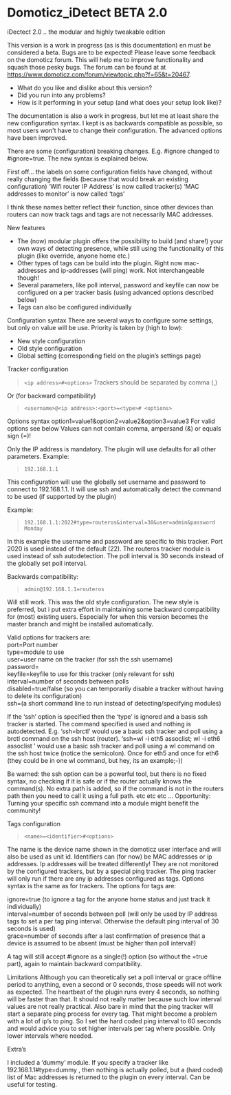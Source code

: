 # Domoticz_iDetect BETA 2.0

iDectect 2.0 .. the modular and highly tweakable edition

This version is a work in progress (as is this documentation) en must be considered a beta. Bugs are to be expected! Please leave some feedback on the domoticz forum. This will help me to improve functionality and squash those pesky bugs.
The forum can be found at at https://www.domoticz.com/forum/viewtopic.php?f=65&t=20467.

* What do you like and dislike about this version?
* Did you run into any problems?
* How is it performing in your setup (and what does your setup look like)?

The documentation is also a work in progress, but let me at least share the new configuration syntax. I kept is as backwards compatible as possible, so most users won't have to change their configuration. The advanced options have been improved.

There are some (configuration) breaking changes. E.g. #ignore changed to #ignore=true. The new syntax is explained below.

First off… the labels on some configuration fields have changed, without really changing the fields (because that would break an existing configuration)
‘Wifi router IP Address’ is now called tracker(s)
‘MAC addresses to monitor’ is now called ‘tags’

I think these names better reflect their function, since other devices than routers can now track tags and tags are not necessarily MAC addresses.

New features
* The (now) modular plugin offers the possibility to build (and share!) your own ways of detecting presence, while still using the functionality of this plugin (like override, anyone home etc.)
* Other types of tags can be build into the plugin. Right now mac-addresses and ip-addresses (will ping) work. Not interchangeable though!
* Several parameters, like poll interval, password and keyfile can now be configured on a per tracker basis (using advanced options described below)
* Tags can also be configured individually

Configuration syntax
There are several ways to configure some settings, but only on value will be use. Priority is taken by (high to low):
* New style configuration 
* Old style configuration
* Global setting (corresponding field on the plugin’s settings page)

Tracker configuration
> `<ip address>#<options>`
Trackers should be separated by comma (,)

Or (for backward compatibility)
> `<username>@<ip address>:<port>=<type># <options>`

Options syntax
option1=value1&option2=value2&option3=value3 
For valid options see below
Values can not contain comma, ampersand (&) or equals sign (=)!

Only the IP address is mandatory. The plugin will use defaults for all other parameters. 
Example: 
> `192.168.1.1`

This configuration will use the globally set username and password to connect to 192.168.1.1. It will use ssh and automatically detect the command to be used (if supported by the plugin)

Example:
> `192.168.1.1:2022#type=routeros&interval=30&user=admin&password Monday`


In this example the username and password are specific to this tracker. Port 2020 is used instead of the default (22). The routeros tracker module is used instead of ssh autodetection. The poll interval is 30 seconds instead of the globally set poll interval.


Backwards compatibility:
> `admin@192.168.1.1=routeros`


Will still work. This was the old style configuration. The new style is preferred, but i put extra effort in maintaining some backward compatibility for (most) existing users. Especially for when this version becomes the master branch and might be installed automatically.


Valid options for trackers are:   
port=Port number   
type=module to use   
user=user name on the tracker (for ssh the ssh username)   
password=    
keyfile=keyfile to use for this tracker (only relevant for ssh)    
interval=number of seconds between polls    
disabled=true/false (so you can temporarily disable a tracker without having to delete its configuration)     
ssh=(a short command line to run instead of detecting/specifying modules)      

If the ‘ssh’ option is specified then the ‘type’ is ignored and a basis ssh tracker is started. The command specified is used and nothing is autodetected.
E.g. ‘ssh=brctl’ would use a basic ssh tracker and poll using a brctl command on the ssh host (router). 
‘ssh=wl -i eth5 assoclist; wl -i eth6 assoclist ’ would use a basic ssh tracker and poll using a wl command on the ssh host twice (notice the semicolon). Once for eth5 and once for eth6 (they could be in one wl command, but hey, its an example;-))

Be warned: the ssh option can be a powerful tool, but there is no fixed syntax, no checking if it is safe or if the router actually knows the command(s). No extra path is added, so if the command is not in the routers path then you need to call it using a full path.  etc etc etc … 
Opportunity: Turning your specific ssh command into a module might benefit the community!

Tags configuration    
> `<name>=<identifier>#<options>`


The name is the device name shown in the domoticz user interface and will also be used as unit id.
Identifiers can (for now) be MAC addresses or ip addresses. Ip addresses will be treated differently! They are not monitored by the configured trackers, but by a special ping tracker. The ping tracker will only run if there are any ip addresses configured as tags.
Options syntax is the same as for trackers. The options for tags are:


ignore=true (to ignore a tag for the anyone home status and just track it individually)     
interval=number of seconds between poll (will only be used by IP address tags to set a per tag ping interval. Otherwise the default ping interval of 30 seconds is used)      
grace=number of seconds after a last confirmation of presence that a device is assumed to be absent (must be higher than poll interval!)      


A tag will still accept #ignore as a single(!) option (so without the =true part), again to maintain backward compatibility.


Limitations
Although you can theoretically set a poll interval or grace offline period to anything, even a second or 0 seconds, those speeds will not work as expected. The heartbeat of the plugin runs every 4 seconds, so nothing will be faster than that. It should not really matter because such low interval values are not really practical.
Also bare in mind that the ping tracker will start a separate ping process for every tag. That might become a problem with a lot of ip’s to ping. So I set the hard coded ping interval to 60 seconds and would advice you to set higher intervals per tag where possible. Only lower intervals where needed.


Extra’s


I included a ‘dummy’ module. If you specify a tracker like 192.168.1.1#type=dummy , then nothing is actually polled, but a (hard coded) list of Mac addresses is returned to the plugin on every interval. Can be useful for testing.

